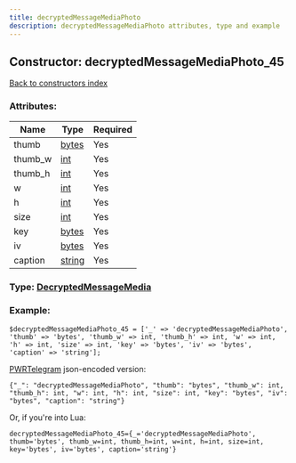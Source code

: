 ```yaml
---
title: decryptedMessageMediaPhoto
description: decryptedMessageMediaPhoto attributes, type and example
---
```

## Constructor: decryptedMessageMediaPhoto\_45  
[Back to constructors index](index.md)



### Attributes:

| Name     |    Type       | Required |
|----------|---------------|----------|
|thumb|[bytes](../types/bytes.md) | Yes|
|thumb\_w|[int](../types/int.md) | Yes|
|thumb\_h|[int](../types/int.md) | Yes|
|w|[int](../types/int.md) | Yes|
|h|[int](../types/int.md) | Yes|
|size|[int](../types/int.md) | Yes|
|key|[bytes](../types/bytes.md) | Yes|
|iv|[bytes](../types/bytes.md) | Yes|
|caption|[string](../types/string.md) | Yes|



### Type: [DecryptedMessageMedia](../types/DecryptedMessageMedia.md)


### Example:

```
$decryptedMessageMediaPhoto_45 = ['_' => 'decryptedMessageMediaPhoto', 'thumb' => 'bytes', 'thumb_w' => int, 'thumb_h' => int, 'w' => int, 'h' => int, 'size' => int, 'key' => 'bytes', 'iv' => 'bytes', 'caption' => 'string'];
```  

[PWRTelegram](https://pwrtelegram.xyz) json-encoded version:

```
{"_": "decryptedMessageMediaPhoto", "thumb": "bytes", "thumb_w": int, "thumb_h": int, "w": int, "h": int, "size": int, "key": "bytes", "iv": "bytes", "caption": "string"}
```


Or, if you're into Lua:  


```
decryptedMessageMediaPhoto_45={_='decryptedMessageMediaPhoto', thumb='bytes', thumb_w=int, thumb_h=int, w=int, h=int, size=int, key='bytes', iv='bytes', caption='string'}

```


